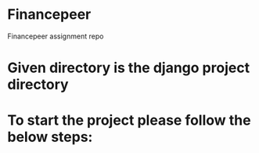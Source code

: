 # Financepeer
Financepeer assignment repo

# Given directory is the django project directory

# To start the project please follow the below steps: 

<!-- 

    Step-1: Create Python environment
    
    Step-2: Change the database username and password in "uploaded_app/uploader_app/settings.py" file with your database access credentials

    Step-3: Run the "python manage.py migrate" command to apply the migrations

    Step-4: To run the server using "python manage.py runserver" command
 -->